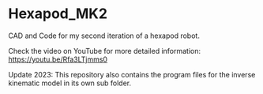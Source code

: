# Hexapod_MK2
CAD and Code for my second iteration of a hexapod robot.

Check the video on YouTube for more detailed information: https://youtu.be/Rfa3LTjmms0

Update 2023:
This repository also contains the program files for the inverse kinematic model in its own sub folder.
